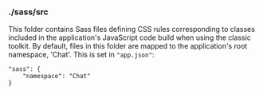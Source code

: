 ### ./sass/src

This folder contains Sass files defining CSS rules corresponding to classes
included in the application's JavaScript code build when using the classic toolkit.
By default, files in this folder are mapped to the application's root namespace, 'Chat'.
This is set in `"app.json"`:

    "sass": {
        "namespace": "Chat"
    }